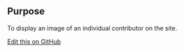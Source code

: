 ## Purpose
To display an image of an individual contributor on the site.

[Edit this on GitHub](https://github.com/wellcomecollection/wellcomecollection.org/edit/main/common/views/components/Avatar/README.md)
